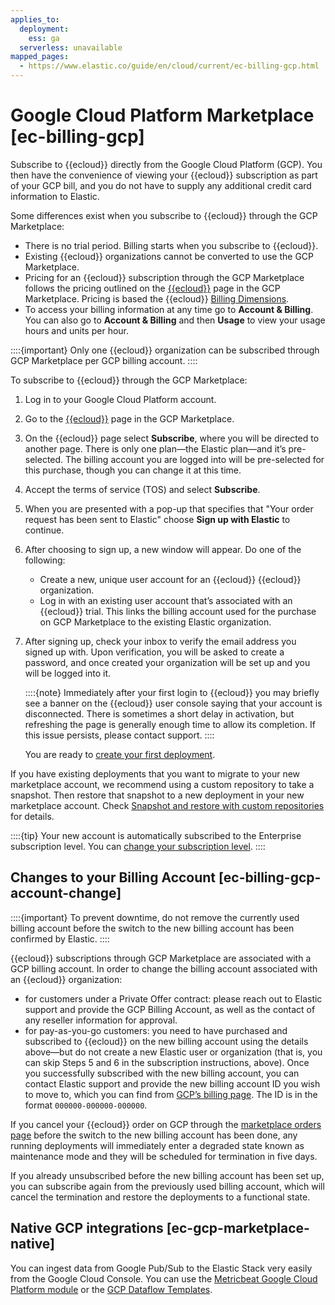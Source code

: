 ```yaml
---
applies_to:
  deployment:
    ess: ga
  serverless: unavailable
mapped_pages:
  - https://www.elastic.co/guide/en/cloud/current/ec-billing-gcp.html
---
```


# Google Cloud Platform Marketplace [ec-billing-gcp]

Subscribe to {{ecloud}} directly from the Google Cloud Platform (GCP). You then have the convenience of viewing your {{ecloud}} subscription as part of your GCP bill, and you do not have to supply any additional credit card information to Elastic.

Some differences exist when you subscribe to {{ecloud}} through the GCP Marketplace:

* There is no trial period. Billing starts when you subscribe to {{ecloud}}.
* Existing {{ecloud}} organizations cannot be converted to use the GCP Marketplace.
* Pricing for an {{ecloud}} subscription through the GCP Marketplace follows the pricing outlined on the [{{ecloud}}](https://console.cloud.google.com/marketplace/product/endpoints/elasticsearch-service.gcpmarketplace.elastic.co) page in the GCP Marketplace. Pricing is based the {{ecloud}} [Billing Dimensions](../../cloud-organization/billing/cloud-hosted-deployment-billing-dimensions.md).
* To access your billing information at any time go to **Account & Billing**. You can also go to **Account & Billing** and then **Usage** to view your usage hours and units per hour.

::::{important} 
Only one {{ecloud}} organization can be subscribed through GCP Marketplace per GCP billing account.
::::


To subscribe to {{ecloud}} through the GCP Marketplace:

1. Log in to your Google Cloud Platform account.
2. Go to the [{{ecloud}}](https://console.cloud.google.com/marketplace/product/elastic-prod/elastic-cloud) page in the GCP Marketplace.
3. On the {{ecloud}} page select **Subscribe**, where you will be directed to another page. There is only one plan—the Elastic plan—and it’s pre-selected. The billing account you are logged into will be pre-selected for this purchase, though you can change it at this time.
4. Accept the terms of service (TOS) and select **Subscribe**.
5. When you are presented with a pop-up that specifies that "Your order request has been sent to Elastic" choose **Sign up with Elastic** to continue.
6. After choosing to sign up, a new window will appear. Do one of the following:

    * Create a new, unique user account for an {{ecloud}} {{ecloud}} organization.
    * Log in with an existing user account that’s associated with an {{ecloud}} trial. This links the billing account used for the purchase on GCP Marketplace to the existing Elastic organization.

7. After signing up, check your inbox to verify the email address you signed up with. Upon verification, you will be asked to create a password, and once created your organization will be set up and you will be logged into it.

    ::::{note} 
    Immediately after your first login to {{ecloud}} you may briefly see a banner on the {{ecloud}} user console saying that your account is disconnected. There is sometimes a short delay in activation, but refreshing the page is generally enough time to allow its completion. If this issue persists, please contact support.
    ::::


    You are ready to [create your first deployment](create-an-elastic-cloud-hosted-deployment.md).


If you have existing deployments that you want to migrate to your new marketplace account, we recommend using a custom repository to take a snapshot. Then restore that snapshot to a new deployment in your new marketplace account. Check [Snapshot and restore with custom repositories](../../tools/snapshot-and-restore/elastic-cloud-hosted.md) for details.

::::{tip} 
Your new account is automatically subscribed to the Enterprise subscription level. You can [change your subscription level](../../cloud-organization/billing/manage-subscription.md).
::::



## Changes to your Billing Account [ec-billing-gcp-account-change] 

::::{important} 
To prevent downtime, do not remove the currently used billing account before the switch to the new billing account has been confirmed by Elastic.
::::


{{ecloud}} subscriptions through GCP Marketplace are associated with a GCP billing account.  In order to change the billing account associated with an {{ecloud}} organization:

* for customers under a Private Offer contract: please reach out to Elastic support and provide the GCP Billing Account, as well as the contact of any reseller information for approval.
* for pay-as-you-go customers: you need to have purchased and subscribed to {{ecloud}} on the new billing account using the details above—but do not create a new Elastic user or organization (that is, you can skip Steps 5 and 6 in the subscription instructions, above). Once you successfully subscribed with the new billing account, you can contact Elastic support and provide the new billing account ID you wish to move to, which you can find from [GCP’s billing page](https://console.cloud.google.com/billing). The ID is in the format `000000-000000-000000`.

If you cancel your {{ecloud}} order on GCP through the [marketplace orders page](https://console.cloud.google.com/marketplace/orders) before the switch to the new billing account has been done, any running deployments will immediately enter a degraded state known as maintenance mode and they will be scheduled for termination in five days.

If you already unsubscribed before the new billing account has been set up, you can subscribe again from the previously used billing account, which will cancel the termination and restore the deployments to a functional state.


## Native GCP integrations [ec-gcp-marketplace-native] 

You can ingest data from Google Pub/Sub to the Elastic Stack very easily from the Google Cloud Console. You can use the [Metricbeat Google Cloud Platform module](../../../solutions/observability/cloud/monitor-google-cloud-platform-gcp.md) or the [GCP Dataflow Templates](../../../solutions/observability/cloud/gcp-dataflow-templates.md).


